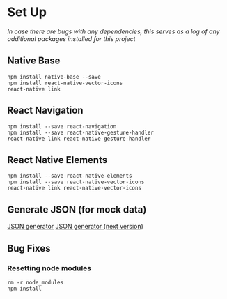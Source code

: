 # Set Up
*In case there are bugs with any dependencies, this serves as a log of any additional packages installed for this project*

## Native Base
```
npm install native-base --save
npm install react-native-vector-icons
react-native link
```

## React Navigation
```
npm install --save react-navigation
npm install --save react-native-gesture-handler
react-native link react-native-gesture-handler
```

## React Native Elements
```
npm install --save react-native-elements
npm install --save react-native-vector-icons
react-native link react-native-vector-icons
```

## Generate JSON (for mock data)
[JSON generator](https://www.json-generator.com/)
[JSON generator (next version)](https://next.json-generator.com/)

## Bug Fixes
### Resetting node modules
```
rm -r node_modules
npm install
```

